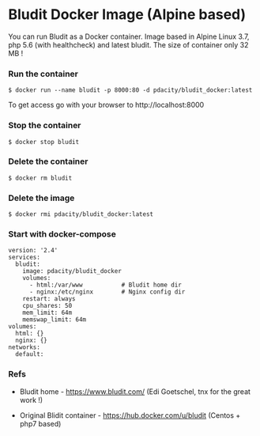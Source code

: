 # Bludit Docker Image (Alpine based)
You can run Bludit as a Docker container. Image based in Alpine Linux 3.7, php 5.6 (with healthcheck) and latest bludit. The size of container only 32 MB !


### Run the container

```
$ docker run --name bludit -p 8000:80 -d pdacity/bludit_docker:latest
```

To get access go with your browser to http://localhost:8000

### Stop the container

```
$ docker stop bludit
```

### Delete the container

```
$ docker rm bludit
```

### Delete the image

```
$ docker rmi pdacity/bludit_docker:latest
```

### Start with docker-compose

```
version: '2.4'
services:
  bludit:
    image: pdacity/bludit_docker
    volumes:
      - html:/var/www           # Bludit home dir
      - nginx:/etc/nginx        # Nginx config dir
    restart: always
    cpu_shares: 50
    mem_limit: 64m
    memswap_limit: 64m
volumes:
  html: {}
  nginx: {}
networks:
  default:
```

### Refs
- Bludit home - https://www.bludit.com/ (Edi Goetschel, tnx for the great work !)

- Original Blidit container - https://hub.docker.com/u/bludit (Centos + php7 based)
